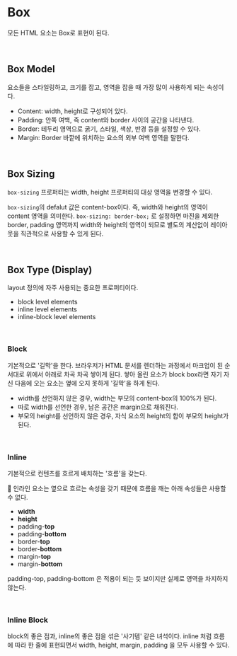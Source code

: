 # Box
모든 HTML 요소는 Box로 표현이 된다. 

<br />

## Box Model
요소들을 스타일링하고, 크기를 잡고, 영역을 잡을 때 가장 많이 사용하게 되는 속성이다.

- Content: width, height로 구성되어 있다.
- Padding: 안쪽 여백, 즉 content와 border 사이의 공간을 나타낸다.
- Border: 테두리 영역으로 굵기, 스타일, 색상, 반경 등을 설정할 수 있다.
- Margin: Border 바깥에 위치하는 요소의 외부 여백 영역을 말한다.

<br />

## Box Sizing
`box-sizing` 프로퍼티는 width, height 프로퍼티의 대상 영역을 변경할 수 있다. 

`box-sizing`의 defalut 값은 content-box이다. 즉, width와 height의 영역이 content 영역을 의미한다. `box-sizing: border-box;` 로 설정하면 마진을 제외한 border, padding 영역까지 width와 height의 영역이 되므로 별도의 계산없이 레이아웃을 직관적으로 사용할 수 있게 된다.

<br />

## Box Type (Display)
layout 정의에 자주 사용되는 중요한 프로퍼티이다.
- block level elements
- inline level elements
- inline-block level elements
<br />

### Block

기본적으로 '길막'을 한다. 브라우저가 HTML 문서를 렌더하는 과정에서 마크업이 된 순서대로 위에서 아래로 차곡 차곡 쌓이게 된다. 쌓아 올린 요소가 block box라면 자기 자신 다음에 오는 요소는 옆에 오지 못하게 '길막'을 하게 된다.

- width를 선언하지 않은 경우, width는 부모의 content-box의 100%가 된다.
- 따로 width를 선언한 경우, 남은 공간은 margin으로 채워진다.
- 부모의 height를 선언하지 않은 경우, 자식 요소의 height의 합이 부모의 height가 된다.

<br />

### Inline
기본적으로 컨텐츠를 흐르게 배치하는 '흐름'을 갖는다. 

📍 <nbsp> 인라인 요소는 옆으로 흐르는 속성을 갖기 때문에 흐름을 깨는 아래 속성들은 사용할 수 없다.
- **width**
- **height**
- padding-**top**
- padding-**bottom**
- border-**top**
- border-**bottom**
- margin-**top**
- margin-**bottom** 

padding-top, padding-bottom 은 적용이 되는 듯 보이지만 실제로 영역을 차지하지 않는다.

<br />

### Inline Block

block의 좋은 점과, inline의 좋은 점을 섞은 '사기템' 같은 녀석이다. inline 처럼 흐름에 따라 한 줄에 표현되면서 width, height, margin, padding 을 모두 사용할 수 있다.